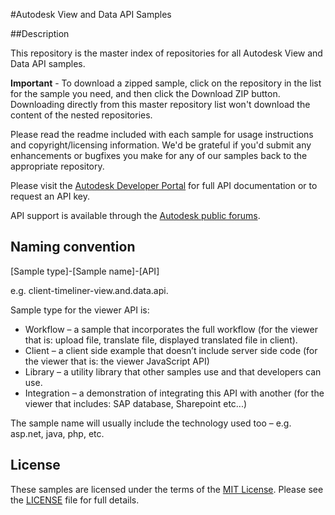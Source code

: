 
#Autodesk View and Data API Samples

##Description

This repository is the master index of repositories for all Autodesk View and Data API samples.

**Important** - To download a zipped sample, click on the repository in the list for the sample you need, and then click the Download ZIP button. Downloading directly from this master repository list won't download the content of the nested repositories.

Please read the readme included with each sample for usage instructions and copyright/licensing information. We'd be grateful if you'd submit any enhancements or bugfixes you make for any of our samples back to the appropriate repository.

Please visit the [Autodesk Developer Portal](http://developer.autodesk.com) for full API documentation or to request an API key.

API support is available through the [Autodesk public forums](http://forums.autodesk.com/t5/View-and-Data-API/bd-p/95).

## Naming convention

[Sample type]-[Sample name]-[API]

e.g. client-timeliner-view.and.data.api.

Sample type for the viewer API is:
  * Workflow – a sample that incorporates the full workflow (for the viewer that is: upload file, translate file, displayed translated file in client).
  * Client – a client side example that doesn’t include server side code (for the viewer that is: the viewer JavaScript API)
  * Library – a utility library that other samples use and that developers can use.
  * Integration – a demonstration of integrating this API with another (for the viewer that includes: SAP database, Sharepoint etc...)

The sample name will usually include the technology used too – e.g. asp.net, java, php, etc.


## License

These samples are licensed under the terms of the [MIT License](http://opensource.org/licenses/MIT). Please see the [LICENSE](LICENSE) file for full details.
